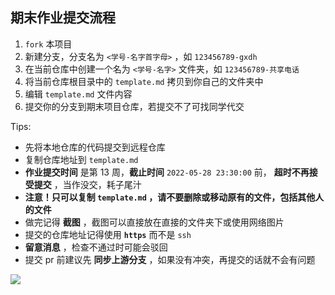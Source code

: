 ## 期末作业提交流程

1. `fork` 本项目
2. 新建分支，分支名为 `<学号-名字首字母>` ，如 `123456789-gxdh` 
3. 在当前仓库中创建一个名为 `<学号-名字>` 文件夹，如 `123456789-共享电话`
4. 将当前仓库根目录中的 `template.md` 拷贝到你自己的文件夹中
5. 编辑 `template.md` 文件内容
6. 提交你的分支到期末项目仓库，若提交不了可找同学代交

Tips:

- 先将本地仓库的代码提交到远程仓库
- 复制仓库地址到 `template.md` 
- **作业提交时间** 是第 13 周，**截止时间** `2022-05-28 23:30:00` 前， **超时不再接受提交** ，当作没交，耗子尾汁
- **注意！只可以复制 `template.md` ，请不要删除或移动原有的文件，包括其他人的文件**
- 做完记得 **截图** ，截图可以直接放在直接的文件夹下或使用网络图片
- 提交的仓库地址记得使用 **`https`** 而不是 `ssh`
- **留意消息** ，检查不通过时可能会驳回
- 提交 pr 前建议先 **同步上游分支** ，如果没有冲突，再提交的话就不会有问题

![](https://s1.328888.xyz/2022/05/22/dwrrm.png)
